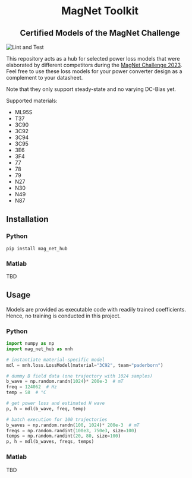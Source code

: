 
<div align="center">
<h1>MagNet Toolkit</h1> 
<h2>Certified Models of the MagNet Challenge</h2>
</div>

![Lint and Test](https://github.com/upb-lea/mag-net-hub/actions/workflows/python-package.yml/badge.svg)

This repository acts as a hub for selected power loss models that were elaborated by different competitors during the [MagNet Challenge 2023](https://github.com/minjiechen/magnetchallenge).
Feel free to use these loss models for your power converter design as a complement to your datasheet.

Note that they only support steady-state and no varying DC-Bias yet.

Supported materials:
- ML95S
- T37
- 3C90
- 3C92
- 3C94
- 3C95
- 3E6
- 3F4
- 77
- 78
- 79
- N27
- N30
- N49
- N87


## Installation

### Python
```
pip install mag_net_hub
```

### Matlab
TBD


## Usage
Models are provided as executable code with readily trained coefficients.
Hence, no training is conducted in this project.

### Python
```py
import numpy as np
import mag_net_hub as mnh

# instantiate material-specific model
mdl = mnh.loss.LossModel(material="3C92", team="paderborn")

# dummy B field data (one trajectory with 1024 samples)
b_wave = np.random.randn(1024)* 200e-3  # mT
freq = 124062  # Hz
temp = 58  # °C

# get power loss and estimated H wave
p, h = mdl(b_wave, freq, temp)

# batch execution for 100 trajectories
b_waves = np.random.randn(100, 1024)* 200e-3  # mT
freqs = np.random.randint(100e3, 750e3, size=100)
temps = np.random.randint(20, 80, size=100)
p, h = mdl(b_waves, freqs, temps)

```

### Matlab
TBD
